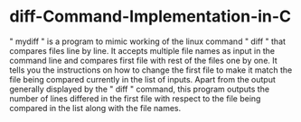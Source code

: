 # diff-Command-Implementation-in-C

" mydiff " is a program to mimic working of the linux command " diff " that compares files line by line.
It accepts multiple file names as input in the command line and compares first file with rest of the
files one by one.
It tells you the instructions on how to change the first file to make it match the file being compared 
currently in the list of inputs.
Apart from the output generally displayed by the " diff " command, this program outputs the number
of lines differed in the first file with respect to the file being compared in the list along with the file names.
